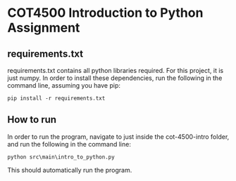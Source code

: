 # COT4500 Introduction to Python Assignment
 
## requirements.txt
requirements.txt contains all python libraries required. For this project, it is just numpy.
In order to install these dependencies, run the following in the command line, assuming you have pip:
```
pip install -r requirements.txt
```

## How to run
In order to run the program, navigate to just inside the cot-4500-intro folder, and run the following in the command line:
```
python src\main\intro_to_python.py
```
This should automatically run the program.
